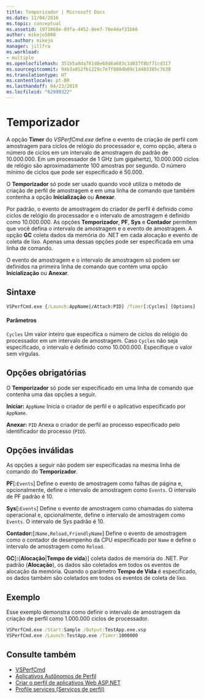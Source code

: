 ```yaml
---
title: Temporizador | Microsoft Docs
ms.date: 11/04/2016
ms.topic: conceptual
ms.assetid: 1971868e-89fa-4452-8ee7-76e4daf31b66
author: mikejo5000
ms.author: mikejo
manager: jillfra
ms.workload:
- multiple
ms.openlocfilehash: 351b5a8da781d8e60d6a603c1d037f8bf71cd317
ms.sourcegitcommit: 94b3a052fb1229c7e7f8804b09c1d403385c7630
ms.translationtype: HT
ms.contentlocale: pt-BR
ms.lasthandoff: 04/23/2019
ms.locfileid: "62999322"
---
```

# <a name="timer"></a>Temporizador
A opção **Timer** do *VSPerfCmd.exe* define o evento de criação de perfil com amostragem para ciclos de relógio do processador e, como opção, altera o número de ciclos em um intervalo de amostragem do padrão de 10.000.000. Em um processador de 1 GHz (um gigahertz), 10.000.000 ciclos de relógio são aproximadamente 100 amostras por segundo. O número mínimo de ciclos que pode ser especificado é 50.000.

 O **Temporizador** só pode ser usado quando você utiliza o método de criação de perfil de amostragem e em uma linha de comando que também contenha a opção **Inicialização** ou **Anexar**.

 Por padrão, o evento de amostragem do criador de perfil é definido como ciclos de relógio do processador e o intervalo de amostragem é definido como 10.000.000. As opções **Temporizador**, **PF**, **Sys** e **Contador** permitem que você defina o intervalo de amostragem e o evento de amostragem. A opção **GC** coleta dados da memória do .NET em cada alocação e evento de coleta de lixo. Apenas uma dessas opções pode ser especificada em uma linha de comando.

 O evento de amostragem e o intervalo de amostragem só podem ser definidos na primeira linha de comando que contém uma opção **Inicialização** ou **Anexar**.

## <a name="syntax"></a>Sintaxe

```cmd
VSPerfCmd.exe {/Launch:AppName|/Attach:PID} /Timer[:Cycles] [Options]
```

#### <a name="parameters"></a>Parâmetros
 `Cycles` Um valor inteiro que especifica o número de ciclos do relógio do processador em um intervalo de amostragem. Caso `Cycles` não seja especificado, o intervalo é definido como 10.000.000. Especifique o valor sem vírgulas.

## <a name="required-options"></a>Opções obrigatórias
 O **Temporizador** só pode ser especificado em uma linha de comando que contenha uma das opções a seguir.

 **Iniciar:** `AppName` Inicia o criador de perfil e o aplicativo especificado por `AppName`.

 **Anexar:** `PID` Anexa o criador de perfil ao processo especificado pelo identificador do processo (`PID`).

## <a name="invalid-options"></a>Opções inválidas
 As opções a seguir não podem ser especificadas na mesma linha de comando do **Temporizador**.

 **PF**[**:**`Events`] Define o evento de amostragem como falhas de página e, opcionalmente, define o intervalo de amostragem como `Events`. O intervalo de PF padrão é 10.

 **Sys**[**:**`Events`] Define o evento de amostragem como chamadas do sistema operacional e, opcionalmente, define o intervalo de amostragem como `Events`. O intervalo de Sys padrão é 10.

 **Contador:**[**:**`Name,Reload,FriendlyName`] Define o evento de amostragem como o contador de desempenho da CPU especificado por `Name` e define o intervalo de amostragem como `Reload`.

 **GC**[**:**{**Alocação**&#124;**Tempo de vida**}] coleta dados de memória do .NET. Por padrão (**Alocação**), os dados são coletados em todos os eventos de alocação da memória. Quando o parâmetro **Tempo de Vida** é especificado, os dados também são coletados em todos os eventos de coleta de lixo.

## <a name="example"></a>Exemplo
 Esse exemplo demonstra como definir o intervalo de amostragem da criação de perfil como 1.000.000 ciclos de processador.

```cmd
VSPerfCmd.exe /Start:Sample /Output:TestApp.exe.vsp
VSPerfCmd.exe /Launch:TestApp.exe /Timer:1000000
```

## <a name="see-also"></a>Consulte também
- [VSPerfCmd](../profiling/vsperfcmd.md)
- [Aplicativos Autônomos de Perfil](../profiling/command-line-profiling-of-stand-alone-applications.md)
- [Criar o perfil de aplicativos Web ASP.NET](../profiling/command-line-profiling-of-aspnet-web-applications.md)
- [Profile services (Serviços de perfil)](../profiling/command-line-profiling-of-services.md)